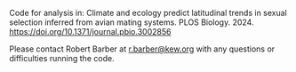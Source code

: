 Code for analysis in: Climate and ecology predict latitudinal trends in sexual selection inferred from avian mating systems. PLOS Biology. 2024.
https://doi.org/10.1371/journal.pbio.3002856 

Please contact Robert Barber at r.barber@kew.org with any questions or difficulties running the code.
